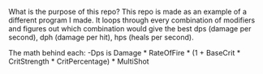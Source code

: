 ﻿What is the purpose of this repo?
This repo is made as an example of a different program I made. It loops through every combination of modifiers and figures out which combination would give the best dps (damage per second), dph (damage per hit), hps (heals per second).

The math behind each:
-Dps is Damage * RateOfFire * (1 + BaseCrit * CritStrength * CritPercentage) * MultiShot